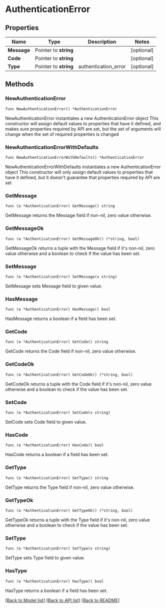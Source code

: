 # AuthenticationError

## Properties

Name | Type | Description | Notes
------------ | ------------- | ------------- | -------------
**Message** | Pointer to **string** |  | [optional] 
**Code** | Pointer to **string** |  | [optional] 
**Type** | Pointer to **string** | authentication_error | [optional] 

## Methods

### NewAuthenticationError

`func NewAuthenticationError() *AuthenticationError`

NewAuthenticationError instantiates a new AuthenticationError object
This constructor will assign default values to properties that have it defined,
and makes sure properties required by API are set, but the set of arguments
will change when the set of required properties is changed

### NewAuthenticationErrorWithDefaults

`func NewAuthenticationErrorWithDefaults() *AuthenticationError`

NewAuthenticationErrorWithDefaults instantiates a new AuthenticationError object
This constructor will only assign default values to properties that have it defined,
but it doesn't guarantee that properties required by API are set

### GetMessage

`func (o *AuthenticationError) GetMessage() string`

GetMessage returns the Message field if non-nil, zero value otherwise.

### GetMessageOk

`func (o *AuthenticationError) GetMessageOk() (*string, bool)`

GetMessageOk returns a tuple with the Message field if it's non-nil, zero value otherwise
and a boolean to check if the value has been set.

### SetMessage

`func (o *AuthenticationError) SetMessage(v string)`

SetMessage sets Message field to given value.

### HasMessage

`func (o *AuthenticationError) HasMessage() bool`

HasMessage returns a boolean if a field has been set.

### GetCode

`func (o *AuthenticationError) GetCode() string`

GetCode returns the Code field if non-nil, zero value otherwise.

### GetCodeOk

`func (o *AuthenticationError) GetCodeOk() (*string, bool)`

GetCodeOk returns a tuple with the Code field if it's non-nil, zero value otherwise
and a boolean to check if the value has been set.

### SetCode

`func (o *AuthenticationError) SetCode(v string)`

SetCode sets Code field to given value.

### HasCode

`func (o *AuthenticationError) HasCode() bool`

HasCode returns a boolean if a field has been set.

### GetType

`func (o *AuthenticationError) GetType() string`

GetType returns the Type field if non-nil, zero value otherwise.

### GetTypeOk

`func (o *AuthenticationError) GetTypeOk() (*string, bool)`

GetTypeOk returns a tuple with the Type field if it's non-nil, zero value otherwise
and a boolean to check if the value has been set.

### SetType

`func (o *AuthenticationError) SetType(v string)`

SetType sets Type field to given value.

### HasType

`func (o *AuthenticationError) HasType() bool`

HasType returns a boolean if a field has been set.


[[Back to Model list]](../README.md#documentation-for-models) [[Back to API list]](../README.md#documentation-for-api-endpoints) [[Back to README]](../README.md)


